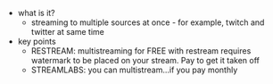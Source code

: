   * what is it?
    * streaming to multiple sources at once - for example, twitch and twitter at same time
  * key points
    * RESTREAM: multistreaming for FREE with restream requires watermark to be placed on your stream. Pay to get it taken off
    * STREAMLABS: you can multistream...if you pay monthly